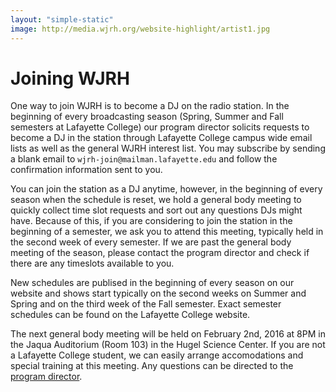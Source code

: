 ```yaml
---
layout: "simple-static"
image: http://media.wjrh.org/website-highlight/artist1.jpg
---
```


# Joining WJRH

One way to join WJRH is to become a DJ on the radio station. In the beginning of every broadcasting season (Spring, Summer and Fall semesters at Lafayette College) our program director solicits requests to become a DJ in the station through Lafayette College campus wide email lists as well as the general WJRH interest list. You may subscribe by sending a blank email to `wjrh-join@mailman.lafayette.edu` and follow the confirmation information sent to you.

You can join the station as a DJ anytime, however, in the beginning of every season when the schedule is reset, we hold a general body meeting to quickly collect time slot requests and sort out any questions DJs might have. Because of this, if you are considering to join the station in the beginning of a semester, we ask you to attend this meeting, typically held in the second week of every semester. If we are past the general body meeting of the season, please contact the program director and check if there are any timeslots available to you.

New schedules are publised in the beginning of every season on our website and shows start typically on the second weeks on Summer and Spring and on the third week of the Fall semester. Exact semester schedules can be found on the Lafayette College website.

The next general body meeting will be held on February 2nd, 2016 at 8PM in the Jaqua Auditorium (Room 103) in the Hugel Science Center. If you are not a Lafayette College student, we can easily arrange accomodations and special training at this meeting. Any questions can be directed to the [program director](/team).

